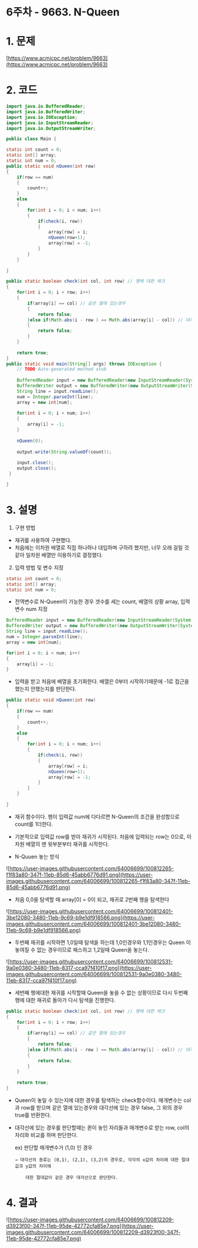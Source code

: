 # 6주차 - 9663. N-Queen

# 1. 문제

[https://www.acmicpc.net/problem/9663](https://www.acmicpc.net/problem/9663)

# 2. 코드

```java
import java.io.BufferedReader;
import java.io.BufferedWriter;
import java.io.IOException;
import java.io.InputStreamReader;
import java.io.OutputStreamWriter;
```

```java
public class Main {
```

```java
static int count = 0;
static int[] array;
static int num = 0;
public static void nQueen(int row)
{
	if(row == num)
	{
		count++;
	}
	else
	{
		for(int i = 0; i < num; i++)
		{
			if(check(i, row))
			{
				array[row] = i;
				nQueen(row+1);
				array[row] = -1;
			}
		}
	}
	
}

public static boolean check(int col, int row) // 행에 대한 체크
{
	for(int i = 0; i < row; i++)
	{
		if(array[i] == col) // 같은 열에 있는경우
		{
			return false;
		}else if(Math.abs(i - row ) == Math.abs(array[i] - col)) // 대각선에 있는 경우
		{	
			return false;
		}
	}
	
	return true;
}
public static void main(String[] args) throws IOException {
	// TODO Auto-generated method stub
	
	BufferedReader input = new BufferedReader(new InputStreamReader(System.in));
	BufferedWriter output = new BufferedWriter(new OutputStreamWriter(System.out));
	String line = input.readLine();
	num = Integer.parseInt(line);
	array = new int[num];
	
	for(int i = 0; i < num; i++)
	{
		array[i] = -1;
	}
	
	nQueen(0);
	
	output.write(String.valueOf(count));
	
	input.close();
	output.close();
 }

}
```

# 3. 설명

1. 구현 방법
- 재귀를 사용하여 구현했다.
- 처음에는 이차원 배열로 직접 하나하나 대입하며 구하려 했지만, 너무 오래 걸릴 것 같아 일차원 배열만 이용하기로 결정했다.

2.  입력 방법 및 변수 지정

```java
static int count = 0;
static int[] array;
static int num = 0;
```

- 전역변수로 N-Queen이 가능한 경우 갯수를 세는 count, 배열의 상황 array, 입력 변수 num 지정

```java
BufferedReader input = new BufferedReader(new InputStreamReader(System.in));
BufferedWriter output = new BufferedWriter(new OutputStreamWriter(System.out));
String line = input.readLine();
num = Integer.parseInt(line);
array = new int[num];

for(int i = 0; i < num; i++)
{
	array[i] = -1;
}
```

- 입력을 받고 처음에 배열을 초기화한다. 배열은 0부터 시작하기때문에 -1로 접근을 했는지 안했는지를 판단한다.

```java
public static void nQueen(int row)
{
	if(row == num)
	{
		count++;
	}
	else
	{
		for(int i = 0; i < num; i++)
		{
			if(check(i, row))
			{
				array[row] = i;
				nQueen(row+1);
				array[row] = -1;
			}
		}
	}
	
}
```

- 재귀 함수이다. 행이 입력값 num에 다다르면 N-Queen의 조건을 완성함으로 count를 1더한다.
- 기본적으로 입력값 row를 받아 재귀가 시작된다. 처음에 입력되는 row는 0으로, 이차원 배열의 맨 윗부분부터 재귀를 시작한다.

- N-Quuen 놓는 방식

![https://user-images.githubusercontent.com/64006699/100812265-f1f83a80-347f-11eb-85d6-45abb6776d91.png](https://user-images.githubusercontent.com/64006699/100812265-f1f83a80-347f-11eb-85d6-45abb6776d91.png)

- 처음 0,0을 탐색할 때 array[0] = 0이 되고, 재귀로 2번째 행을 탐색한다

![https://user-images.githubusercontent.com/64006699/100812401-3be12080-3480-11eb-9c69-b9e1df918566.png](https://user-images.githubusercontent.com/64006699/100812401-3be12080-3480-11eb-9c69-b9e1df918566.png)

- 두번째 재귀를 시작하면 1,0일때 탐색을 하는데 1,0인경우와 1,1인경우는 Queen 이 놓여질 수 없는 경우이므로 패스하고 1,2일때 Queen을 놓는다.

![https://user-images.githubusercontent.com/64006699/100812531-9a0e0380-3480-11eb-8317-cca97f410f17.png](https://user-images.githubusercontent.com/64006699/100812531-9a0e0380-3480-11eb-8317-cca97f410f17.png)

- 세번째 행에대한 재귀를 시작할때 Queen을 놓을 수 없는 상황이므로 다시 두번째 행에 대한 재귀로 돌아가 다시 탐색을 진행한다.

```java
public static boolean check(int col, int row) // 행에 대한 체크
{
	for(int i = 0; i < row; i++)
	{
		if(array[i] == col) // 같은 열에 있는경우
		{
			return false;
		}else if(Math.abs(i - row ) == Math.abs(array[i] - col)) // 대각선에 있는 경우
		{	
			return false;
		}
	}
	
	return true;
}
```

- Queen이 놓일 수 있는지에 대한 경우를 탐색하는 check함수이다. 매개변수는 col과 row를 받으며 같은 열에 있는경우와 대각선에 있는 경우 false, 그 외의 경우 true를 반환한다.
- 대각선에 있는 경우를 판단할때는 퀸이 놓인 자리들과 매개변수로 받는 row, col의 자리와 비교를 하며 판단한다.

   ex) 판단할 매개변수가 (1,0) 인 경우

      → 대각선의 종류는 (0,1), (2,1), (3,2)의 경우로, 각각의 x값의 차이에 대한 절대값과 y값의 차이에 

          대한 절대값이 같은 경우 대각선으로 판단한다.

# 4. 결과

![https://user-images.githubusercontent.com/64006699/100812209-d3923f00-347f-11eb-95de-42772cfa85e7.png](https://user-images.githubusercontent.com/64006699/100812209-d3923f00-347f-11eb-95de-42772cfa85e7.png)